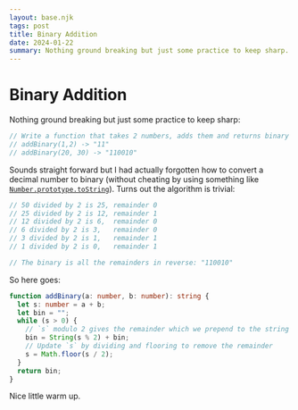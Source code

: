 ```yaml
---
layout: base.njk
tags: post
title: Binary Addition
date: 2024-01-22
summary: Nothing ground breaking but just some practice to keep sharp. Write a function that takes 2 numbers, adds them and returns binary as a string.
---
```


# Binary Addition

Nothing ground breaking but just some practice to keep sharp:

```ts
// Write a function that takes 2 numbers, adds them and returns binary as a string.
// addBinary(1,2) -> "11"
// addBinary(20, 30) -> "110010"
```

Sounds straight forward but I had actually forgotten how to convert a decimal number to binary (without cheating by using something like [`Number.prototype.toString`](https://developer.mozilla.org/en-US/docs/Web/JavaScript/Reference/Global_Objects/Number/toString)). Turns out the algorithm is trivial:

```ts
// 50 divided by 2 is 25, remainder 0
// 25 divided by 2 is 12, remainder 1
// 12 divided by 2 is 6,  remainder 0
// 6 divided by 2 is 3,   remainder 0
// 3 divided by 2 is 1,   remainder 1
// 1 divided by 2 is 0,   remainder 1

// The binary is all the remainders in reverse: "110010"
```

So here goes:

```ts
function addBinary(a: number, b: number): string {
  let s: number = a + b;
  let bin = "";
  while (s > 0) {
    // `s` modulo 2 gives the remainder which we prepend to the string
    bin = String(s % 2) + bin;
    // Update `s` by dividing and flooring to remove the remainder
    s = Math.floor(s / 2);
  }
  return bin;
}
```

Nice little warm up.
